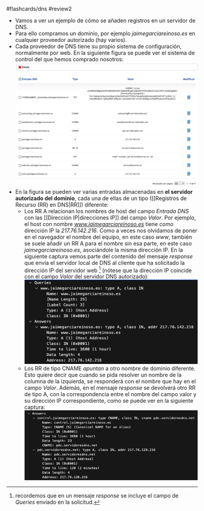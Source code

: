 #flashcards/dns 
#review2 

- Vamos a ver un ejemplo de cómo se añaden registros en un servidor de DNS.
- Para ello compramos un dominio, por ejemplo *jaimegarciareinoso.es* en cualquier proveedor autorizado (hay varios).
- Cada proveedor de DNS tiene su propio sistema de configuración, normalmente por web. En la siguiente figura se puede ver el sistema de control del que hemos comprado nosotros:
![Panel de Control DNS](03-Figuras/Panel-control-DNS.png)
- En la figura se pueden ver varias entradas almacenadas en **el servidor autorizado del dominio**, cada una de ellas de un tipo ([[Registros de Recurso (RR) en DNS|RR]]) diferente:
	- Los RR A relacionan los nombres de host del campo *Entrada DNS* con las [[Dirección IP|direcciones IP]] del campo *Valor*. Por ejemplo, el host con nombre *www.jaimegarciareinoso.es* tiene como dirección IP la *217.76.142.216*. Como a veces nos olvidamos de poner en el navegador el nombre del equipo, en este caso *www*, también se suele añadir un RR A para el nombre sin esa parte, en este caso *jaimegarciareinoso.es*, asociándole la misma dirección IP. En la siguiente captura vemos parte del contenido del mensaje *response* que envía el servidor local de DNS al cliente que ha solicitado la dirección IP del servidor web [^1] (nótese que la dirección IP coincide con el campo *Valor* del servidor DNS autorizado):
![Captura Wireshark DNS CNAME](03-Figuras/Wireshark-DNS-A.png)
	- Los RR de tipo CNAME *apuntan* a otro nombre de dominio diferente. Esto quiere decir que cuando se pida resolver un nombre de la columna de la izquierda, se responderá con el nombre que hay en el campo *Valor*. Además, en el mensaje *response* se devolverá otro RR de tipo A, con la correspondencia entre el nombre del campo valor y su dirección IP correspondiente, como se puede ver en la siguiente captura:
![Captura Wireshark DNS CNAME](03-Figuras/Wireshark-DNS-CNAME.png)

[^1]: recordemos que en un mensaje *response* se incluye el campo de *Queries* enviado en la solicitud.